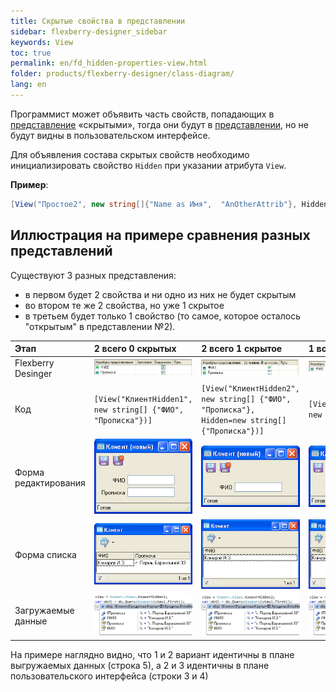```yaml
---
title: Скрытые свойства в представлении
sidebar: flexberry-designer_sidebar
keywords: View
toc: true
permalink: en/fd_hidden-properties-view.html
folder: products/flexberry-designer/class-diagram/
lang: en
---
```


Программист может объявить часть свойств, попадающих в [представление](fd_view-definition.html) «скрытыми», тогда они будут в [представлении](fd_view-definition.html), но не будут видны в пользовательском интерфейсе.

Для объявления состава скрытых свойств необходимо инициализировать свойство `Hidden` при указании атрибута `View`.

__Пример__:

```csharp
[View("Простое2", new string[]{"Name as Имя",  "AnOtherAttrib"}, Hidden=new string[]{"AnOtherAttrib"})]
```

## Иллюстрация на примере сравнения разных представлений

Существуют 3 разных представления:

* в первом будет 2 свойства и ни одно из них не будет скрытым
* во втором те же 2 свойства, но уже 1 скрытое
* в третьем будет только 1 свойство (то самое, которое осталось "открытым" в представлении №2).

Этап | 2 всего 0 скрытых | 2 всего 1 скрытое | 1 всего 0 скрытых
:------------------|:-----------------------------|:--------------------------|:----------------------------
Flexberry Desinger | ![](/images/pages/products/flexberry-designer/class-diagram/client-hidden-1-view.png) | ![](/images/pages/products/flexberry-designer/class-diagram/client-hidden-2-view.png) | ![](/images/pages/products/flexberry-designer/class-diagram/client-hidden-3-view.png)
Код | ``` [View("КлиентHidden1", new string[] {"ФИО", "Прописка"})] ```| ``` [View("КлиентHidden2", new string[] {"ФИО", "Прописка"}, Hidden=new string[] {"Прописка"})] ```| ``` [View("КлиентHidden3", new string[] {"ФИО"})] ```
Форма редактирования | ![](/images/pages/products/flexberry-designer/class-diagram/client-hidden-1-e.png) | ![](/images/pages/products/flexberry-designer/class-diagram/client-hidden-2-e.png) | ![](/images/pages/products/flexberry-designer/class-diagram/client-hidden-3-e.png)
Форма списка | ![](/images/pages/products/flexberry-designer/class-diagram/client-hidden-1-l.png) | ![](/images/pages/products/flexberry-designer/class-diagram/client-hidden-2-l.png) | ![](/images/pages/products/flexberry-designer/class-diagram/client-hidden-3-l.png)
Загружаемые данные | ![](/images/pages/products/flexberry-designer/class-diagram/client-hidden-1-data.png) | ![](/images/pages/products/flexberry-designer/class-diagram/client-hidden-2-data.png) | ![](/images/pages/products/flexberry-designer/class-diagram/client-hidden-3-data.png)

На примере наглядно видно, что 1 и 2 вариант идентичны в плане выгружаемых данных (строка 5), а 2 и 3 идентичны в плане пользовательского интерфейса (строки 3 и 4)